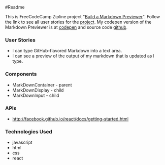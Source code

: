 ﻿#Readme

This is FreeCodeCamp Zipline project "[Build a Markdown Previewer](https://www.freecodecamp.com/challenges/build-a-markdown-previewer)". Follow the link
to see all user stories for the [project](https://www.freecodecamp.com/challenges/build-a-markdown-previewer).
My codepen version of the Markdown Previewer is at [codepen](http://codepen.io/Reggie01/full/WwNbjg/) and source code [github](https://github.com/Reggie01/MarkDownConversion).

### User Stories
* I can type GitHub-flavored Markdown into a text area.
* I can see a preview of the output of my markdown that is updated as I type.


### Components
  * MarkDownContainer - parent
  * MarkDownDisplay - child
  * MarkDownInput - child 
  
### APIs
* http://facebook.github.io/react/docs/getting-started.html

### Technologies Used
* javascript
* html
* css
* react
